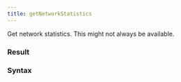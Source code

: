 ```yaml
---
title: getNetworkStatistics
---
```


Get network statistics. This might not always be available.


### Result 



### Syntax





